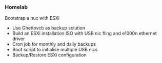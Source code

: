 ### Homelab
Bootstrap a nuc with ESXi
- Use Ghettovcb as backup solution
- Build an ESXi installation ISO with USB nic fling and e1000n ethernet driver
- Cron job for monthly and daily backups
- Boot script to initialise multiple USB nics
- Backup/Restore ESXi configuration